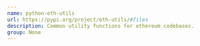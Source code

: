 ```yaml
---
name: python-eth-utils
url: https://pypi.org/project/eth-utils/#files
description: Common utility functions for ethereum codebases.
group: None
---
```

